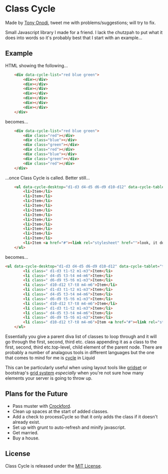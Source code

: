 # Class Cycle

Made by [Tony Onodi], tweet me with problems/suggestions; will try to fix.

Small Javascript library I made for a friend. I lack the chutzpah to put what it does into words so it's probably best that I start with an example...

## Example

HTML showing the following...

```HTML
	<div data-cycle-list="red blue green">
		<div></div>
		<div></div>
		<div></div>
		<div></div>
		<div></div>
		<div></div>
		<div></div>
	</div>
```

becomes... 

```HTML
	<div data-cycle-list="red blue green">
		<div class="red"></div>
		<div class="blue"></div>
		<div class="green"></div>
		<div class="red"></div>
		<div class="blue"></div>
		<div class="green"></div>
		<div class="red"></div>
	</div>
```

...once Class Cycle is called. Better still...

```HTML
	<ul data-cycle-desktop="d1-d3 d4-d5 d6-d9 d10-d12" data-cycle-tablet="t1-t2 t3-t4 t5-t6 t7-t8" data-cycle-mobile="m1-m3 m4-m6">
		<li>Item</li>
		<li>Item</li>
		<li>Item</li>
		<li>Item</li>
		<li>Item</li>
		<li>Item</li>
		<li>Item</li>
		<li>Item</li>
		<li>Item</li>
		<li>Item</li>
		<li>Item</li>
		<li>Item <a href="#"><link rel="stylesheet" href="">look, it doesn't freak out over child elements</a></li>
	</ul>
```

becomes...

```HTML
<ul data-cycle-desktop="d1-d3 d4-d5 d6-d9 d10-d12" data-cycle-tablet="t1-t2 t3-t4 t5-t6 t7-t8" data-cycle-mobile="m1-m3 m4-m6">
		<li class=" d1-d3 t1-t2 m1-m3">Item</li>
		<li class=" d4-d5 t3-t4 m4-m6">Item</li>
		<li class=" d6-d9 t5-t6 m1-m3">Item</li>
		<li class=" d10-d12 t7-t8 m4-m6">Item</li>
		<li class=" d1-d3 t1-t2 m1-m3">Item</li>
		<li class=" d4-d5 t3-t4 m4-m6">Item</li>
		<li class=" d6-d9 t5-t6 m1-m3">Item</li>
		<li class=" d10-d12 t7-t8 m4-m6">Item</li>
		<li class=" d1-d3 t1-t2 m1-m3">Item</li>
		<li class=" d4-d5 t3-t4 m4-m6">Item</li>
		<li class=" d6-d9 t5-t6 m1-m3">Item</li>
		<li class=" d10-d12 t7-t8 m4-m6">Item <a href="#"><link rel="stylesheet" href="">look, it doesn't freak out over child elements</a></li>
	</ul>
```

Essentially you give a parent diva list of classes to loop through and it will go through the first, second, third etc. class appending it as a class to the first, second, third etc.top-level, child element of the parent node. There are probably a number of analagous tools in different languages but the one that comes to mind for me is [cycle] in Liquid

This can be particularly useful when using layout tools like [gridset] or bootstrap's [grid system] *especially* when you're not sure how many elements your server is going to throw up.

## Plans for the Future
* Pass muster with [Crockford].
* Clean up spaces at the start of added classes. 
* Add a check to processCycle so that it only adds the class if it doesn't already exist.
* Set up with grunt to auto-refresh and minify javascript.
* Get married.
* Buy a house.

## License

Class Cycle is released under the [MIT License].


[Tony Onodi]: "https://twitter.com/tonyonodi"
[cycle]: "http://docs.shopify.com/themes/liquid-basics/logic#cycle
[gridset]: https://gridsetapp.com/
[grid system]: http://getbootstrap.com/css/#grid
[Crockford]: http://www.jslint.com/lint.html
[MIT License]: "http://www.opensource.org/licenses/MIT""